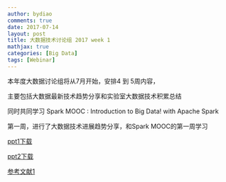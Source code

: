 ```yaml
---
author: bydiao
comments: true
date: 2017-07-14
layout: post
title: 大数据技术讨论组 2017 week 1
mathjax: true
categories: [Big Data]
tags: [Webinar]
---
```



本年度大数据讨论组将从7月开始，安排4 到 5周内容，

主要包括大数据最新技术趋势分享和实验室大数据技术积累总结

同时共同学习  Spark MOOC : Introduction to Big Data! with Apache Spark

第一周，进行了大数据技术进展趋势分享，和Spark MOOC的第一周学习

[ppt1下载](http://diaoboyu.cn/assets/2017_week1/week1_大数据技术进展趋势分享_中文.pptx)

[ppt2下载](http://diaoboyu.cn/assets/2017_week1/spark_week1.pptx)

[参考文献1](http://diaoboyu.cn/assets/2017_week1/itas_workshop.pdf)